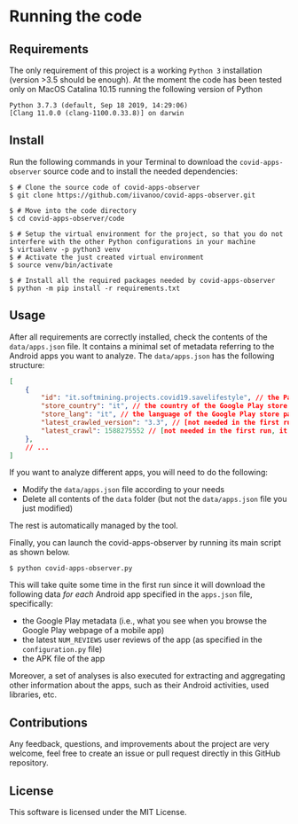 # Running the code   

## Requirements

The only requirement of this project is a working `Python 3` installation (version >3.5 should be enough).
At the moment the code has been tested only on MacOS Catalina 10.15 running the following version of Python

```Shell
Python 3.7.3 (default, Sep 18 2019, 14:29:06)
[Clang 11.0.0 (clang-1100.0.33.8)] on darwin
```

## Install

Run the following commands in your Terminal to download the ``covid-apps-observer`` source code and to 
install the needed dependencies:

```Shell
$ # Clone the source code of covid-apps-observer 
$ git clone https://github.com/iivanoo/covid-apps-observer.git

$ # Move into the code directory
$ cd covid-apps-observer/code

$ # Setup the virtual environment for the project, so that you do not interfere with the other Python configurations in your machine
$ virtualenv -p python3 venv
$ # Activate the just created virtual environment
$ source venv/bin/activate

$ # Install all the required packages needed by covid-apps-observer
$ python -m pip install -r requirements.txt
```

## Usage

After all requirements are correctly installed, check the contents of the ``data/apps.json`` file. It contains a minimal set of metadata referring to the Android apps you want to analyze. The ``data/apps.json`` has the following structure:

```json
[
    {
        "id": "it.softmining.projects.covid19.savelifestyle", // the Package identifier of the app to be analyze
        "store_country": "it", // the country of the Google Play store page of the app
        "store_lang": "it", // the language of the Google Play store page of the app
        "latest_crawled_version": "3.3", // [not needed in the first run, it is automatically generated] the last version of the app crawled by covid-apps-observer 
        "latest_crawl": 1588275552 // [not needed in the first run, it is automatically generated] the timestamp in which the app has been crawled the last time 
    },
    // ...
]
```

If you want to analyze different apps, you will need to do the following:

* Modify the ``data/apps.json`` file according to your needs
* Delete all contents of the ``data`` folder (but not the ``data/apps.json`` file you just modified)

The rest is automatically managed by the tool.

Finally, you can launch the covid-apps-observer by running its main script as shown below.

```Shell
$ python covid-apps-observer.py
```

This will take quite some time in the first run since it will download the following data _for each_ Android app specified in the ``apps.json`` file, specifically:
* the Google Play metadata (i.e., what you see when you browse the Google Play webpage of a mobile app)
* the latest ``NUM_REVIEWS`` user reviews of the app (as specified in the ``configuration.py`` file)
* the APK file of the app

Moreover, a set of analyses is also executed for extracting and aggregating other information about the apps, such as their Android activities, used libraries, etc.

## Contributions

Any feedback, questions, and improvements about the project are very welcome, feel free to create an issue or pull request directly in this GitHub repository. 

## License

This software is licensed under the MIT License.
